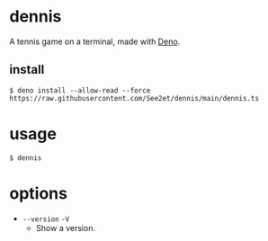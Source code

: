 # dennis

A tennis game on a terminal, made with [Deno](https://deno.land).

## install

```
$ deno install --allow-read --force https://raw.githubusercontent.com/See2et/dennis/main/dennis.ts
```

# usage

```
$ dennis
```

# options

- `--version` `-V`
  - Show a version.
